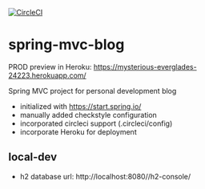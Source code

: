 [![CircleCI](https://circleci.com/gh/mountkingx/spring-mvc-blog/tree/main.svg?style=svg)](https://circleci.com/gh/mountkingx/spring-mvc-blog/tree/main)

# spring-mvc-blog

PROD preview in Heroku: https://mysterious-everglades-24223.herokuapp.com/

Spring MVC project for personal development blog

- initialized with https://start.spring.io/
- manually added checkstyle configuration
- incorporated circleci support (.circleci/config)
- incorporate Heroku for deployment


## local-dev
- h2 database url: http://localhost:8080//h2-console/
